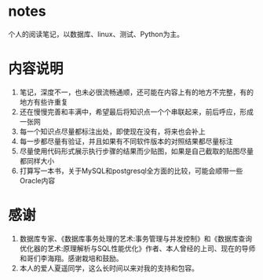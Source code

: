 # notes
个人的阅读笔记，以数据库、linux、测试、Python为主。

# 内容说明
1. 笔记，深度不一，也未必很流畅通顺，还可能在内容上有的地方不完整，有的地方有些许重复
2. 还在慢慢完善和丰满中，希望最后将知识点一个个串联起来，前后呼应，形成一张网
3. 每一个知识点尽量都标注出处，即使现在没有，将来也会补上
4. 每一步都尽量有验证，并且如果有不同软件版本的对照结果都尽量标注
5. 尽量使用代码形式展示执行步骤的结果而少贴图，如果是自己截取的贴图尽量都同样大小
6. 打算写一本书，关于MySQL和postgresql全方面的比较，可能会顺带一些Oracle内容

# 感谢
1. 数据库专家、《数据库事务处理的艺术:事务管理与并发控制》和《数据库查询优化器的艺术:原理解析与SQL性能优化》作者、本人曾经的上司、现在的导师和哥们李海翔。感谢栽培和鼓励。
2. 本人的爱人夏遥同学，这么长时间以来对我的支持和包容。

